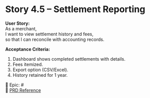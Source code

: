 # Story 4.5 – Settlement Reporting

**User Story:**  
As a merchant,  
I want to view settlement history and fees,  
so that I can reconcile with accounting records.

**Acceptance Criteria:**
1. Dashboard shows completed settlements with details.  
2. Fees itemized.  
3. Export option (CSV/Excel).  
4. History retained for 1 year.  

🔗 Epic: #<Epic-4-Issue-Number>  
📄 [PRD Reference](../prd.md#epic-4-settlement--pawapay-integration)
